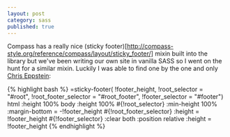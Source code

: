 ```yaml
---
layout: post
category: sass
published: true
---
```



Compass has a really nice (sticky footer)[http://compass-style.org/reference/compass/layout/sticky_footer/] mixin built into the library but we've been writing our own site in vanilla SASS so I went on the hunt for a similar mixin.  Luckily I was able to find one by the one and only [Chris Eppstein](https://github.com/chriseppstein/):

{% highlight bash %}
=sticky-footer( !footer_height, !root_selector = "#root", !root_footer_selector = "#root_footer", !footer_selector = "#footer")
  html
    :height 100%
  body
    :height 100%
  #{!root_selector}
    :min-height 100%
    :margin-bottom  = -!footer_height
    #{!root_footer_selector}
      :height = !footer_height
  #{!footer_selector}
    :clear            both
    :position         relative
    :height         = !footer_height
{% endhighlight %}